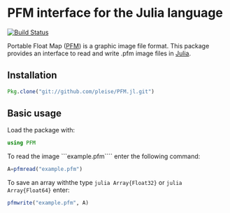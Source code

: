 # PFM interface for the Julia language

[![Build Status](https://travis-ci.org/pleise/PFM.jl.svg?branch=master)](https://travis-ci.org/pleise/PFM.jl)

Portable Float Map ([PFM]) is a graphic image file format. This package provides an interface to read and write .pfm image files in [Julia].

## Installation
```julia
Pkg.clone("git://github.com/pleise/PFM.jl.git")
```

## Basic usage

Load the package with:
```julia
using PFM
```
To read the image ```example.pfm```` enter the following command:
```julia
A=pfmread("example.pfm")
```
To save an array withthe type ```julia Array{Float32}``` or ```julia Array{Float64}``` enter:
```julia
pfmwrite("example.pfm", A)
```













[Julia]: http://julialang.org "Julia"
[PFM]: http://www.pauldebevec.com/Research/HDR/PFM/ "PFM"
